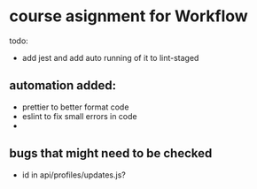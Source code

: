 # course asignment for Workflow

todo:

- add jest and add auto running of it to lint-staged

## automation added:

- prettier to better format code
- eslint to fix small errors in code
-

## bugs that might need to be checked

- id in api/profiles/updates.js?
